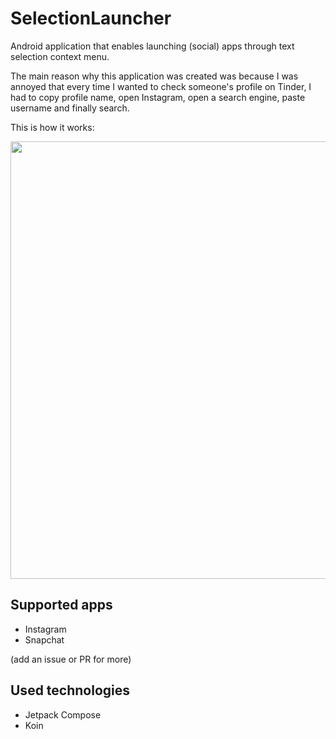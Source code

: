 # SelectionLauncher
Android application that enables launching (social) apps through text selection context menu.

The main reason why this application was created was because I was annoyed that every time I wanted to check someone's profile on Tinder, I had to copy profile name, open Instagram, open a search engine, paste username and finally search.

This is how it works:

<p align="center">
<img src="https://user-images.githubusercontent.com/17478192/106633052-b280c400-657e-11eb-8aff-2dd6dc6ac666.png" width="700"/>
</p>

## Supported apps
- Instagram
- Snapchat
  
(add an issue or PR for more)

## Used technologies
- Jetpack Compose
- Koin
